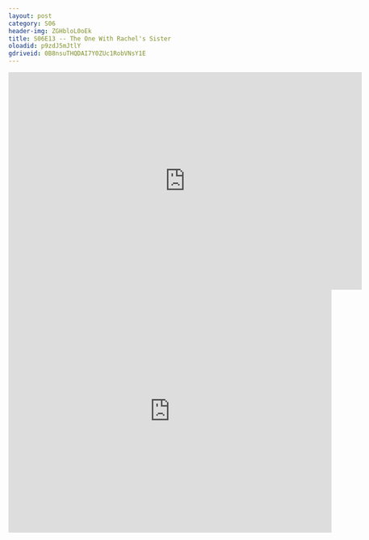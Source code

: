 ```yaml
---
layout: post 
category: S06 
header-img: ZGHbloL0oEk 
title: S06E13 -- The One With Rachel's Sister 
oloadid: p9zdJ5mJtlY 
gdriveid: 0B8nsuTHQDAI7Y0ZUc1RobVNsY1E 
--- 
```

<!--more--> 
<iframe src='https://openload.co/embed/p9zdJ5mJtlY/' width='700' height='430' frameborder='0' scrolling='no' allowfullscreen='allowfullscreen'></iframe> 
<iframe src='https://drive.google.com/file/d/0B8nsuTHQDAI7Y0ZUc1RobVNsY1E/preview' width='640' height='480' frameborder='0' scrolling='no' allowfullscreen='allowfullscreen'></iframe> 